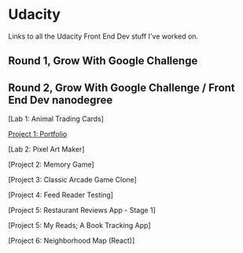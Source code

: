# Udacity
Links to all the Udacity Front End Dev stuff I've worked on.

## Round 1, Grow With Google Challenge

## Round 2, Grow With Google Challenge / Front End Dev nanodegree

[Lab 1: Animal Trading Cards]

[Project 1: Portfolio](https://github.com/terribedore/gwg-r2-fend-project1-portfolio)

[Lab 2: Pixel Art Maker]

[Project 2: Memory Game]

[Project 3: Classic Arcade Game Clone]

[Project 4: Feed Reader Testing]

[Project 5: Restaurant Reviews App - Stage 1]

[Project 5: My Reads; A Book Tracking App]

[Project 6: Neighborhood Map (React)]
